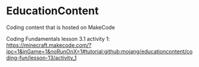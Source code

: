 # EducationContent
Coding content that is hosted on MakeCode

Coding Fundamentals lesson 3.1 activity 1: https://minecraft.makecode.com/?ipc=1&inGame=1&noRunOnX=1#tutorial:github:mojang/educationcontent/coding-fun/lesson-13/activity_1
